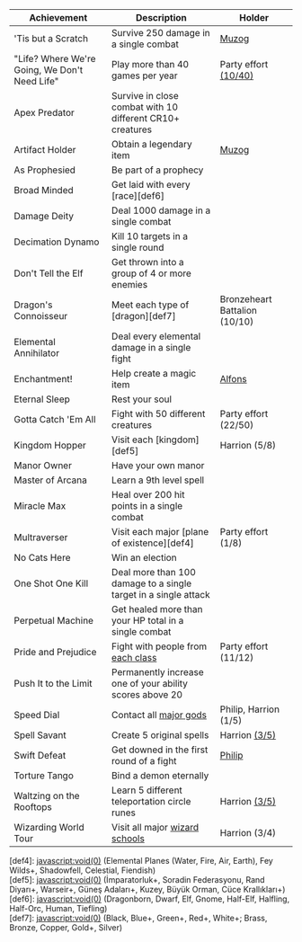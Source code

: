   
| Achievement                                   | Description                                                     | Holder                        |  
| --------------------------------------------- | --------------------------------------------------------------- | ----------------------------- |  
| 'Tis but a Scratch                            | Survive 250 damage in a single combat                           | [Muzog][ach1]                 |  
| "Life? Where We're Going, We Don't Need Life" | Play more than 40 games per year                                | Party effort [(10/40)][ach7]  |  
| Apex Predator                                 | Survive in close combat with 10 different CR10+ creatures       |                               |  
| Artifact Holder                               | Obtain a legendary item                                         | [Muzog][ach2]                 |  
| As Prophesied                                 | Be part of a prophecy                                           |                               |  
| Broad Minded                                  | Get laid with every [race][def6]                                |                               |  
| Damage Deity                                  | Deal 1000 damage in a single combat                             |                               |  
| Decimation Dynamo                             | Kill 10 targets in a single round                               |                               |  
| Don't Tell the Elf                            | Get thrown into a group of 4 or more enemies                    |                               |  
| Dragon's Connoisseur                          | Meet each type of [dragon][def7]                                | Bronzeheart Battalion (10/10) |  
| Elemental Annihilator                         | Deal every elemental damage in a single fight                   |                               |  
| Enchantment!                                  | Help create a magic item                                        | [Alfons][ach6]                |  
| Eternal Sleep                                 | Rest your soul                                                  |                               |  
| Gotta Catch 'Em All                           | Fight with 50 different creatures                               | Party effort (22/50)          |  
| Kingdom Hopper                                | Visit each [kingdom][def5]                                      | Harrion (5/8)                 |  
| Manor Owner                                   | Have your own manor                                             |                               |  
| Master of Arcana                              | Learn a 9th level spell                                         |                               |  
| Miracle Max                                   | Heal over 200 hit points in a single combat                     |                               |  
| Multraverser                                  | Visit each major [plane of existence][def4]                     | Party effort (1/8)            |  
| No Cats Here                                  | Win an election                                                 |                               |  
| One Shot One Kill                             | Deal more than 100 damage to a single target in a single attack |                               |  
| Perpetual Machine                             | Get healed more than your HP total in a single combat           |                               |  
| Pride and Prejudice                           | Fight with people from [each class][def3]                       | Party effort (11/12)          |  
| Push It to the Limit                          | Permanently increase one of your ability scores above 20        |                               |  
| Speed Dial                                    | Contact all [major gods][def2]                                  | Philip, Harrion (1/5)         |  
| Spell Savant                                  | Create 5 original spells                                        | Harrion [(3/5)][ach4]         |  
| Swift Defeat                                  | Get downed in the first round of a fight                        | [Philip][ach5]                |  
| Torture Tango                                 | Bind a demon eternally                                          |                               |  
| Waltzing on the Rooftops                      | Learn 5 different teleportation circle runes                    | Harrion [(3/5)][ach3]         |  
| Wizarding World Tour                          | Visit all major [wizard schools][def1]                          | Harrion (3/4)                 |  
  
[ach1]: <javascript:void(0)> (Red Wanker combat)  
[ach2]: <javascript:void(0)> (Kolandir's Echo)  
[ach3]: <javascript:void(0)> (Warbonter Üniversitesi, Praetor'un Evi, Soradin Çayırları)  
[ach4]: <javascript:void(0)> (Harrion's Hoops, Harrion's Fallout, Harpoon of the Golden Monarch)  
[ach5]: <javascript:void(0)> (İlk kırmızı ejderha savaşında)  
[ach6]: <javascript:void(0)> (Holy Symbol of Ioun)  
[ach7]: <javascript:void(0)> (5/8/14/21/28 Ocak, 4/14/25 Şubat, 5/24 Mart)  
[def1]: <javascript:void(0)> (Güneş Adaları+, İmparatorluk+, Müttefikler Adası+, Soradin Federasyonu)  
[def2]: <javascript:void(0)> (Solsitis+, Dragan, Harlaus+, Harsus, Keira/Mellora)  
[def3]: <javascript:void(0)> (Barbarian+, Bard+, Cleric+, Druid, Fighter+, Monk+, Paladin+, Ranger+, Rogue+, Sorcerer+, Warlock+, Wizard+)  
[def4]: <javascript:void(0)> (Elemental Planes (Water, Fire, Air, Earth), Fey Wilds+, Shadowfell, Celestial, Fiendish)  
[def5]: <javascript:void(0)> (İmparatorluk+, Soradin Federasyonu, Rand Diyarı+, Warseir+, Güneş Adaları+, Kuzey, Büyük Orman, Cüce Krallıkları+)  
[def6]: <javascript:void(0)> (Dragonborn, Dwarf, Elf, Gnome, Half-Elf, Halfling, Half-Orc, Human, Tiefling)  
[def7]: <javascript:void(0)> (Black, Blue+, Green+, Red+, White+; Brass, Bronze, Copper, Gold+, Silver)